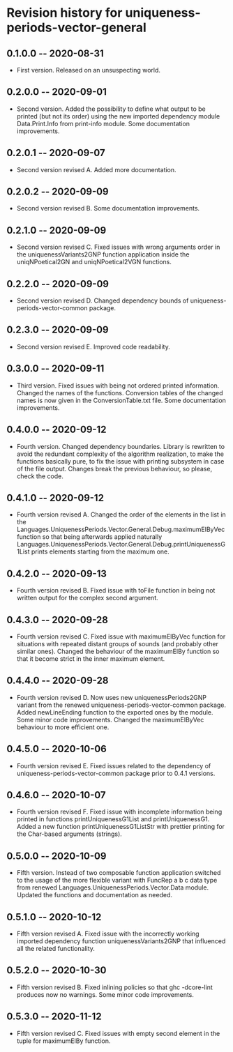 # Revision history for uniqueness-periods-vector-general

## 0.1.0.0 -- 2020-08-31

* First version. Released on an unsuspecting world.

## 0.2.0.0 -- 2020-09-01

* Second version. Added the possibility to define what output to be printed (but not its order) using the new imported dependency module Data.Print.Info
from print-info module. Some documentation improvements.

## 0.2.0.1 -- 2020-09-07

* Second version revised A. Added more documentation.

## 0.2.0.2 -- 2020-09-09

* Second version revised B. Some documentation improvements.

## 0.2.1.0 -- 2020-09-09

* Second version revised C. Fixed issues with wrong arguments order in the uniquenessVariants2GNP function application inside the uniqNPoetical2GN and uniqNPoetical2VGN
functions.

## 0.2.2.0 -- 2020-09-09

* Second version revised D. Changed dependency bounds of uniqueness-periods-vector-common package.

## 0.2.3.0 -- 2020-09-09

* Second version revised E. Improved code readability.

## 0.3.0.0 -- 2020-09-11

* Third version. Fixed issues with being not ordered printed information. Changed the names of the functions. Conversion tables of the changed names is
now given in the ConversionTable.txt file. Some documentation improvements.

## 0.4.0.0 -- 2020-09-12

* Fourth version. Changed dependency boundaries. Library is rewritten to avoid the redundant complexity of the algorithm realization, to make
the functions basically pure, to fix the issue with printing subsystem in case of the file output. Changes break the previous behaviour, so please, check the code.

## 0.4.1.0 -- 2020-09-12

* Fourth version revised A. Changed the order of the elements in the list in the Languages.UniquenessPeriods.Vector.General.Debug.maximumElByVec function so that
being afterwards applied naturally Languages.UniquenessPeriods.Vector.General.Debug.printUniquenessG1List prints elements starting from the maximum one.

## 0.4.2.0 -- 2020-09-13

* Fourth version revised B. Fixed issue with toFile function in being not written output for the complex second argument.

## 0.4.3.0 -- 2020-09-28

* Fourth version revised C. Fixed issue with maximumElByVec function for situations with repeated distant groups of sounds (and probably other similar ones). Changed
the behaviour of the maximumElBy function so that it become strict in the inner maximum element.

## 0.4.4.0 -- 2020-09-28

* Fourth version revised D. Now uses new uniquenessPeriods2GNP variant from the renewed uniqueness-periods-vector-common package. Added newLineEnding function to the exported ones by the module. Some minor code improvements. Changed the maximumElByVec behaviour to more efficient one.

## 0.4.5.0 -- 2020-10-06

* Fourth version revised E. Fixed issues related to the dependency of uniqueness-periods-vector-common package prior to 0.4.1 versions.

## 0.4.6.0 -- 2020-10-07

* Fourth version revised F. Fixed issue with incomplete information being printed in functions printUniquenessG1List and printUniquenessG1.
Added a new function printUniquenessG1ListStr with prettier printing for the Char-based arguments (strings).

## 0.5.0.0 -- 2020-10-09

* Fifth version. Instead of two composable function application switched to the usage of the more flexible variant with FuncRep a b c data type from
renewed Languages.UniquenessPeriods.Vector.Data module. Updated the functions and documentation as needed.

## 0.5.1.0 -- 2020-10-12

* Fifth version revised A. Fixed issue with the incorrectly working imported dependency function uniquenessVariants2GNP that influenced all the related
functionality.

## 0.5.2.0 -- 2020-10-30

* Fifth version revised B. Fixed inlining policies so that ghc -dcore-lint produces now no warnings. Some minor code improvements.

## 0.5.3.0 -- 2020-11-12

* Fifth version revised C. Fixed issues with empty second element in the tuple for maximumElBy function.
